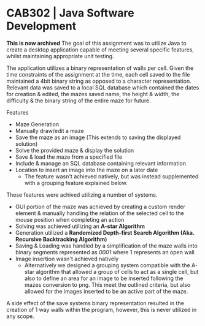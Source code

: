 # CAB302 | Java Software Development
**This is now archived**
The goal of this assignment was to utilize Java to create a desktop application capable of meeting several specific features, whilst maintaining appropriate unit testing.

The application utilizes a binary representation of walls per cell. Given the time constraints of the assignment at the time, each cell saved to the file maintained a 4bit binary string as opposed to a character representation. Relevant data was saved to a local SQL database which contained the dates for creation & edited, the mazes saved name, the height & width, the difficulty & the binary string of the entire maze for future.

Features
- Maze Generation
- Manually draw/edit a maze
- Save the maze as an image (This extends to saving the displayed solution)
- Solve the provided maze & display the solution
- Save & load the maze from a specified file
- Include & manage an SQL database containing relevant information
- Location to insert an image into the maze on a later date
  - The feature wasn't achieved natively, but was instead supplemented with a grouping feature explained below.

These features were achived utilizing a number of systems.
- GUI portion of the maze was achieved by creating a custom render element & manually handling the relation of the selected cell to the mouse position when completing an action
- Solving was achieved utilizing an __A-star Algorithm__
- Generation utilized a __Randomized Depth-first Search Algorithm (Aka. Recursive Backtracking Algorithm)__
- Saving & Loading was handled by a simplification of the maze walls into binary segments represented as *0001* where 1 represents an open wall
- Image insertion wasn't achieved natively
  - Alternatively we designed a grouping system compatible with the A-star algorithm that allowed a group of cells to act as a single cell, but also to define an area for an image to be inserted following the mazes conversion to png. This meet the outlined criteria, but also allowed for the images inserted to be an active part of the maze.

A side effect of the save systems binary representation resulted in the creation of 1 way walls within the program, however, this is never utilized in any scope.
